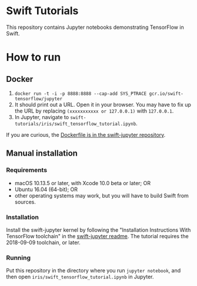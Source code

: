 # Swift Tutorials

This repository contains Jupyter notebooks demonstrating TensorFlow in Swift.

# How to run

## Docker

1. `docker run -t -i -p 8888:8888 --cap-add SYS_PTRACE gcr.io/swift-tensorflow/jupyter`
2. It should print out a URL. Open it in your browser. You may have to fix up
   the URL by replacing `(xxxxxxxxxxx or 127.0.0.1)` with `127.0.0.1`.
3. In Jupyter, navigate to `swift-tutorials/iris/swift_tensorflow_tutorial.ipynb`.

If you are curious, the [Dockerfile is in the swift-jupyter
repository](https://github.com/google/swift-jupyter/tree/master/docker).

## Manual installation

### Requirements

* macOS 10.13.5 or later, with Xcode 10.0 beta or later; OR
* Ubuntu 16.04 (64-bit); OR
* other operating systems may work, but you will have to build Swift from
  sources.

### Installation

Install the swift-jupyter kernel by following the "Installation Instructions
With TensorFlow toolchain" in the
[swift-jupyter readme](https://github.com/google/swift-jupyter). The tutorial requires the 2018-09-09 toolchain, or later.

### Running

Put this repository in the directory where you run `jupyter notebook`, and then
open `iris/swift_tensorflow_tutorial.ipynb` in Jupyter.
